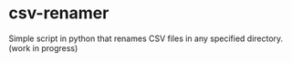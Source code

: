 # csv-renamer
Simple script in python that renames CSV files in any specified directory.
(work in progress)
